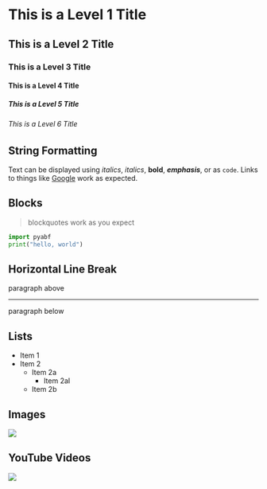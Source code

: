 # This is a Level 1 Title
## This is a Level 2 Title
### This is a Level 3 Title
#### This is a Level 4 Title
##### This is a Level 5 Title
###### This is a Level 6 Title

## String Formatting

Text can be displayed using _italics_, *italics*, **bold**, ***emphasis***, or as `code`. Links to things like [Google](http://www.google.com) work as expected.

## Blocks

> blockquotes work as you expect

```python
import pyabf
print("hello, world")
```

## Horizontal Line Break

paragraph above

---

paragraph below

## Lists

* Item 1
* Item 2
  * Item 2a
    * Item 2aI
  * Item 2b

## Images

![](https://homepages.cae.wisc.edu/~ece533/images/baboon.png)

## YouTube Videos

![](https://www.youtube.com/embed/sP_-f5nsOEo)

